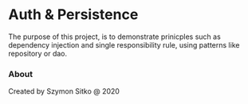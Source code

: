 # Auth & Persistence

The purpose of this project, is to demonstrate prinicples such as dependency injection and single responsibility rule,
using patterns like repository or dao.

### About

Created by Szymon Sitko @ 2020